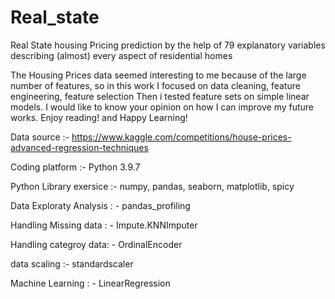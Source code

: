# Real_state
Real State housing Pricing prediction by the help of 79 explanatory variables describing (almost) every aspect of residential homes

The Housing Prices data seemed interesting to me because of the large number of features, so in this work I focused on data cleaning, feature engineering, feature selection  Then i tested feature sets on simple linear models.
I would like to know your opinion on how I can improve my future works. Enjoy reading! and Happy Learning!

Data source :- https://www.kaggle.com/competitions/house-prices-advanced-regression-techniques

Coding platform :- Python 3.9.7

Python Library exersice :- numpy, pandas, seaborn, matplotlib, spicy

Data Exploraty Analysis : - pandas_profiling

Handling Missing data : - Impute.KNNImputer

Handling categroy data: - OrdinalEncoder

data scaling :- standardscaler

Machine Learning : -  LinearRegression
